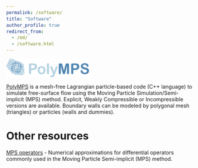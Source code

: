 ```yaml
---
permalink: /software/
title: "Software"
author_profile: true
redirect_from: 
  - /md/
  - /software.html
---
```


<img src="/images/logo_polymps.png" alt="PolyMPS logo" style="height: 50px;"/>

<a href="https://github.com/rubensamarojr/polymps" target="_blank">PolyMPS</a> is a mesh-free Lagrangian particle-based code (C++ language) to simulate free-surface flow using the Moving Particle Simulation/Semi-implicit (MPS) method. Explicit, Weakly Compressible or Incompressible versions are available. Boundary walls can be modeled by polygonal mesh (triangles) or particles (walls and dummies).

# Other resources

<a href="https://github.com/rubensamarojr/mps_operators" target="_blank">MPS operators</a> - Numerical approximations for differential operators commonly used in the Moving Particle Semi-implicit (MPS) method.

